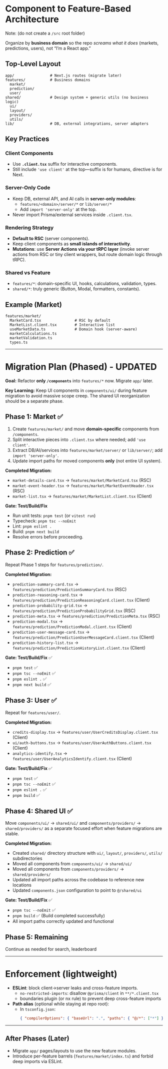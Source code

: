 # Component to Feature-Based Architecture 
Note: (do not create a `/src` root folder)

Organize by **business domain** so the repo *screams what it does* (markets, predictions, users), not “I’m a React app.”

## Top-Level Layout
```
app/                # Next.js routes (migrate later)
features/           # Business domains
  market/
  prediction/
  user/
shared/             # Design system + generic utils (no business logic)
  ui/
  layout/
  providers/
  utils/
lib/                # DB, external integrations, server adapters
```

## Key Practices

### Client Components
- Use **`.client.tsx`** suffix for interactive components.
- Still include `'use client'` at the top—suffix is for humans, directive is for Next.

### Server-Only Code
- Keep DB, external API, and AI calls in **server-only modules**:
  - `features/<domain>/server/*` or `lib/server/*`
  - Add `import 'server-only'` at the top.
- Never import Prisma/external services inside `.client.tsx`.

### Rendering Strategy
- **Default to RSC** (server components).
- Keep client components as **small islands of interactivity**.
- **Mutations**: use **Server Actions via your tRPC layer** (invoke server actions from RSC or tiny client wrappers, but route domain logic through tRPC).

### Shared vs Feature
- `features/*`: domain-specific UI, hooks, calculations, validation, types.
- `shared/*`: truly generic (Button, Modal, formatters, constants).

## Example (Market)
```
features/market/
  MarketCard.tsx               # RSC by default
  MarketList.client.tsx        # Interactive list
  useMarketData.ts             # Domain hook (server-aware)
  marketCalculations.ts
  marketValidation.ts
  types.ts
```

---

# Migration Plan (Phased) - UPDATED

**Goal:** Refactor **only `/components`** into `features/*` now. Migrate `app/` later.

**Key Learning:** Keep UI components in `components/ui/` during feature migration to avoid massive scope creep. The shared UI reorganization should be a separate phase.

## Phase 1: Market ✅ 
1. Create `features/market/` and move **domain-specific** components from `/components`.
2. Split interactive pieces into `.client.tsx` where needed; add `'use client'`.
3. Extract DB/AI/services into `features/market/server/` or `lib/server/`; add `import 'server-only'`.
4. Update import paths for moved components **only** (not entire UI system).

**Completed Migration:**
- `market-details-card.tsx` → `features/market/MarketCard.tsx` (RSC)
- `market-event-header.tsx` → `features/market/MarketEventHeader.tsx` (RSC)  
- `market-list.tsx` → `features/market/MarketList.client.tsx` (Client)

**Gate: Test/Build/Fix**
- Run unit tests: `pnpm test` (or `vitest run`)
- Typecheck: `pnpm tsc --noEmit`
- Lint: `pnpm eslint .`
- Build: `pnpm next build`
- Resolve errors before proceeding.

## Phase 2: Prediction ✅
Repeat Phase 1 steps for `features/prediction/`.

**Completed Migration:**
- `prediction-summary-card.tsx` → `features/prediction/PredictionSummaryCard.tsx` (RSC)
- `prediction-reasoning-card.tsx` → `features/prediction/PredictionReasoningCard.client.tsx` (Client)
- `prediction-probability-grid.tsx` → `features/prediction/PredictionProbabilityGrid.tsx` (RSC)
- `prediction-meta.tsx` → `features/prediction/PredictionMeta.tsx` (RSC)
- `prediction-modal.tsx` → `features/prediction/PredictionModal.client.tsx` (Client)
- `prediction-user-message-card.tsx` → `features/prediction/PredictionUserMessageCard.client.tsx` (Client)
- `prediction-history-list.tsx` → `features/prediction/PredictionHistoryList.client.tsx` (Client)

**Gate: Test/Build/Fix** ✅
- `pnpm test` ✅
- `pnpm tsc --noEmit` ✅
- `pnpm eslint .` ✅
- `pnpm next build` ✅

## Phase 3: User ✅
Repeat for `features/user/`.

**Completed Migration:**
- `credits-display.tsx` → `features/user/UserCreditsDisplay.client.tsx` (Client)
- `ui/auth-buttons.tsx` → `features/user/UserAuthButtons.client.tsx` (Client)
- `analytics-identify.tsx` → `features/user/UserAnalyticsIdentify.client.tsx` (Client)

**Gate: Test/Build/Fix** ✅
- `pnpm test` ✅
- `pnpm tsc --noEmit` ✅
- `pnpm eslint .` ✅ 
- `pnpm build` ✅

## Phase 4: Shared UI ✅
Move `components/ui/` → `shared/ui/` and `components/providers/` → `shared/providers/` as a separate focused effort when feature migrations are stable.

**Completed Migration:**
- Created `shared/` directory structure with `ui/`, `layout/`, `providers/`, `utils/` subdirectories
- Moved all components from `components/ui/` → `shared/ui/`
- Moved all components from `components/providers/` → `shared/providers/`
- Updated all import paths across the codebase to reference new locations
- Updated `components.json` configuration to point to `@/shared/ui`

**Gate: Test/Build/Fix** ✅
- `pnpm tsc --noEmit` ✅
- `pnpm build` ✅ (Build completed successfully)
- All import paths correctly updated and functional

## Phase 5: Remaining
Continue as needed for search, leaderboard

---

# Enforcement (lightweight)

- **ESLint**: block client→server leaks and cross-feature imports.
  - `no-restricted-imports`: disallow `@prisma/client` in `**/*.client.tsx`
  - boundaries plugin (or nx rule) to prevent deep cross-feature imports
- **Path alias** (optional while staying at repo root):
  - In `tsconfig.json`:
    ```json
    { "compilerOptions": { "baseUrl": ".", "paths": { "@/*": ["*"] } } }
    ```

---

## After Phases (Later)
- Migrate `app/` pages/layouts to use the new feature modules.
- Introduce per-feature barrels (`features/market/index.ts`) and forbid deep imports via ESLint.

